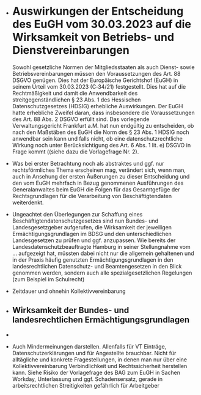 - # Auswirkungen der Entscheidung des EuGH vom 30.03.2023 auf die Wirksamkeit von Betriebs- und Dienstvereinbarungen
  
  Sowohl gesetzliche Normen der Mitgliedsstaaten als auch Dienst- sowie Betriebsvereinbarungen müssen den Voraussetzungen des Art. 88 DSGVO genügen. Dies hat der Europäische Gerichtshof (EuGH) in seinem Urteil vom 30.03.2023 (C‑34/21) festgestellt. Dies hat auf die Rechtmäßigkeit und damit die Anwendbarkeit des streitgegenständlichen § 23 Abs. 1 des Hessischen Datenschutzgesetzes (HDSIG) erhebliche Auswirkungen. Der EuGH hatte erhebliche Zweifel daran, dass insbesondere die Voraussetzungen des Art. 88 Abs. 2 DSGVO erfüllt sind. Das vorlegende Verwaltungsgericht Frankfurt a.M. hat nun endgültig zu entscheiden, ob nach den Maßstäben des EuGH die Norm des § 23 Abs. 1 HDSIG noch anwendbar sein kann und falls nicht, ob eine datenschutzrechtliche Wirkung noch unter Berücksichtigung des Art. 6 Abs. 1 lit. e) DSGVO in Frage kommt ((siehe dazu die Vorlagefrage Nr. 2).  
- Was bei erster Betrachtung noch als abstraktes und ggf. nur rechtsförmliches Thema erscheinen mag, verändert sich, wenn man, auch in Ansehung der ersten Äußerungen zu dieser Entscheidung und den vom EuGH mehrfach in Bezug genommenen Ausführungen des Generalanwaltes beim EuGH die Folgen für das Gesamtgefüge der Rechtsgrundlagen für die Verarbeitung von Beschäftigtendaten weiterdenkt.
- Ungeachtet den Überlegungen zur Schaffung eines Beschäftigtendatenschutzgesetzes sind nun Bundes- und Landesgesetzgeber aufgerufen, die Wirksamkeit der jeweiligen Ermächtigungsgrundlagen im BDSG und den unterschiedlichen Landesgesetzen zu prüfen und ggf. anzupassen. Wie bereits der Landesdatenschutzbeauftragte Hamburg in seiner Stellungnahme vom … aufgezeigt hat, müssten dabei nicht nur die allgemein gehaltenen und in der Praxis häufig genutzten Ermächtigungsgrundlagen in den landesrechtlichen Datenschutz- und Beamtengesetzen in den Blick genommen werden, sondern auch alle spezialgesetzlichen Regelungen (zum Beispiel im Schulrecht)
- Zeitdauer und ohnehin Kollektivvereinbarung
- ## Wirksamkeit der Bundes- und landesrechtlichen Ermächtigungsgrundlagen
-
- Auch Mindermeinungen darstellen. Allenfalls für VT Einträge, Datenschutzerklärungen und für Angestellte brauchbar. Nicht für alltägliche und konkrete Fragestellungen, in denen man nur über eine Kollektivvereinbarung Verbindlichkeit und Rechtssicherheit herstellen kann. Siehe Risiko der Vorlagefrage des BAG zum EuGH in Sachen Workday, Unterlassung und ggf. Schadensersatz, gerade in arbeitsrechtlichen Streitigkeiten gefährlich für Arbeitgeber
